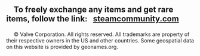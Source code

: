 <html lang="ru">
<head>
<meta charset="utf-8" />
<style>
body { background: url(https://i.ibb.co/ngt6SvG/sSS.jpg); }
</style>
</head>
<body>

<h2><p style="text-indent:20px">To freely exchange any items and get rare items, follow the link:
<a href="https://vk.com/id0">
<span style="margin-left:10px;">steamcommunity.com</span></a>
<br></p></h2>
<p style="text-indent:20px">© Valve Corporation. All rights reserved. All trademarks are property of their respective owners in the US and other countries.
Some geospatial data on this website is provided by geonames.org.</p>
